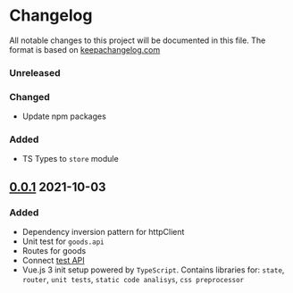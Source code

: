 # Changelog

All notable changes to this project will be documented in this file. 
The format is based on [keepachangelog.com]

### Unreleased

### Changed

- Update npm packages

### Added

- TS Types to `store` module

## [0.0.1] 2021-10-03

### Added

- Dependency inversion pattern for httpClient
- Unit test for `goods.api`
- Routes for goods
- Connect [test API]
- Vue.js 3 init setup powered by `TypeScript`. Contains libraries for: 
`state`, `router`, `unit tests`, `static code analisys`, `css preprocessor`

[keepachangelog.com]:https://keepachangelog.com/en/1.0.0/
[test API]:https://github.com/NaMax66/test-api
[0.0.1]: https://github.com/NaMax66/web-app-architecture-pattern/releases/tag/v0.0.1

